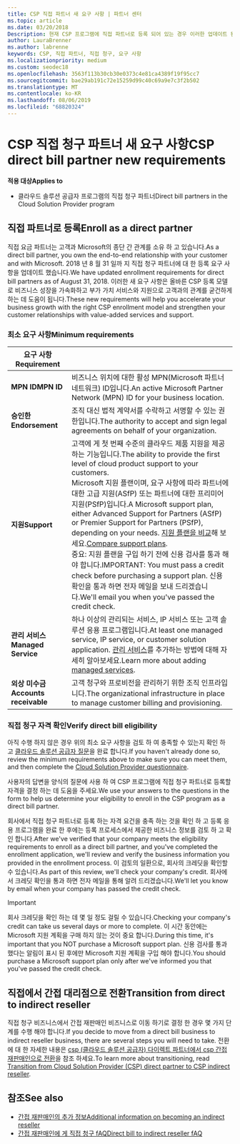 ```yaml
---
title: CSP 직접 파트너 새 요구 사항 | 파트너 센터
ms.topic: article
ms.date: 03/20/2018
Description: 현재 CSP 프로그램에 직접 파트너로 등록 되어 있는 경우 이러한 업데이트 된 지원 및 서비스 요구 사항을 충족 하도록 준비 해야 합니다.
author: LauraBrenner
ms.author: labrenne
keywords: CSP, 직접 파트너, 직접 청구, 요구 사항
ms.localizationpriority: medium
ms.custom: seodec18
ms.openlocfilehash: 3563f113b30cb30e0373c4e81ca4389f19f95cc7
ms.sourcegitcommit: bae29ab191c72e15259d99c40c69a9e7c3f2b502
ms.translationtype: MT
ms.contentlocale: ko-KR
ms.lasthandoff: 08/06/2019
ms.locfileid: "68820324"
---
```

# <a name="csp-direct-bill-partner-new-requirements"></a><span data-ttu-id="f5617-104">CSP 직접 청구 파트너 새 요구 사항</span><span class="sxs-lookup"><span data-stu-id="f5617-104">CSP direct bill partner new requirements</span></span>

<span data-ttu-id="f5617-105">**적용 대상**</span><span class="sxs-lookup"><span data-stu-id="f5617-105">**Applies to**</span></span>

- <span data-ttu-id="f5617-106">클라우드 솔루션 공급자 프로그램의 직접 청구 파트너</span><span class="sxs-lookup"><span data-stu-id="f5617-106">Direct bill partners in the Cloud Solution Provider program</span></span>

## <a name="enroll-as-a-direct-partner"></a><span data-ttu-id="f5617-107">직접 파트너로 등록</span><span class="sxs-lookup"><span data-stu-id="f5617-107">Enroll as a direct partner</span></span>

<span data-ttu-id="f5617-108">직접 요금 파트너는 고객과 Microsoft의 종단 간 관계를 소유 하 고 있습니다.</span><span class="sxs-lookup"><span data-stu-id="f5617-108">As a direct bill partner, you own the end-to-end relationship with your customer and with Microsoft.</span></span> <span data-ttu-id="f5617-109">2018 년 8 월 31 일까 지 직접 청구 파트너에 대 한 등록 요구 사항을 업데이트 했습니다.</span><span class="sxs-lookup"><span data-stu-id="f5617-109">We have updated enrollment requirements for direct bill partners as of August 31, 2018.</span></span> <span data-ttu-id="f5617-110">이러한 새 요구 사항은 올바른 CSP 등록 모델로 비즈니스 성장을 가속화하고 부가 가치 서비스와 지원으로 고객과의 관계를 굳건하게 하는 데 도움이 됩니다.</span><span class="sxs-lookup"><span data-stu-id="f5617-110">These new requirements will help you accelerate your business growth with the right CSP enrollment model and strengthen your customer relationships with value-added services and support.</span></span>

### <a name="minimum-requirements"></a><span data-ttu-id="f5617-111">최소 요구 사항</span><span class="sxs-lookup"><span data-stu-id="f5617-111">Minimum requirements</span></span>

|<span data-ttu-id="f5617-112">**요구 사항**</span><span class="sxs-lookup"><span data-stu-id="f5617-112">**Requirement**</span></span>|                             |
|--------------------------------|--------------------------------------------------------------|
|<span data-ttu-id="f5617-113">**MPN ID**</span><span class="sxs-lookup"><span data-stu-id="f5617-113">**MPN ID**</span></span>   |<span data-ttu-id="f5617-114">비즈니스 위치에 대한 활성 MPN(Microsoft 파트너 네트워크) ID입니다.</span><span class="sxs-lookup"><span data-stu-id="f5617-114">An active Microsoft Partner Network (MPN) ID for your business location.</span></span>    |
|<span data-ttu-id="f5617-115">**승인한**</span><span class="sxs-lookup"><span data-stu-id="f5617-115">**Endorsement**</span></span>   |<span data-ttu-id="f5617-116">조직 대신 법적 계약서를 수락하고 서명할 수 있는 권한입니다.</span><span class="sxs-lookup"><span data-stu-id="f5617-116">The authority to accept and sign legal agreements on behalf of your organization.</span></span>|
|<span data-ttu-id="f5617-117">**지원**</span><span class="sxs-lookup"><span data-stu-id="f5617-117">**Support**</span></span>   |<span data-ttu-id="f5617-118">고객에 게 첫 번째 수준의 클라우드 제품 지원을 제공 하는 기능입니다.</span><span class="sxs-lookup"><span data-stu-id="f5617-118">The ability to provide the first level of cloud product support to your customers.</span></span> <br><span data-ttu-id="f5617-119">Microsoft 지원 플랜이며, 요구 사항에 따라 파트너에 대한 고급 지원(ASfP) 또는 파트너에 대한 프리미어 지원(PSfP)입니다.</span><span class="sxs-lookup"><span data-stu-id="f5617-119">A Microsoft support plan, either Advanced Support for Partners (ASfP) or Premier Support for Partners (PSfP), depending on your needs.</span></span> <span data-ttu-id="f5617-120">[지원 플랜을 비교](https://partner.microsoft.com/support/partnersupport)해 보세요.</span><span class="sxs-lookup"><span data-stu-id="f5617-120">[Compare support plans](https://partner.microsoft.com/support/partnersupport).</span></span><br> <span data-ttu-id="f5617-121">중요: 지원 플랜을 구입 하기 전에 신용 검사를 통과 해야 합니다.</span><span class="sxs-lookup"><span data-stu-id="f5617-121">IMPORTANT: You must pass a credit check before purchasing a support plan.</span></span> <span data-ttu-id="f5617-122">신용 확인을 통과 하면 전자 메일을 보내 드리겠습니다.</span><span class="sxs-lookup"><span data-stu-id="f5617-122">We'll email you when you've passed the credit check.</span></span> |
|<span data-ttu-id="f5617-123">**관리 서비스**</span><span class="sxs-lookup"><span data-stu-id="f5617-123">**Managed Service**</span></span>   |<span data-ttu-id="f5617-124">하나 이상의 관리되는 서비스, IP 서비스 또는 고객 솔루션 응용 프로그램입니다.</span><span class="sxs-lookup"><span data-stu-id="f5617-124">At least one managed service, IP service, or customer solution application.</span></span> <span data-ttu-id="f5617-125">[관리 서비스](https://partner.microsoft.com/business-opportunities/managed-services-provider)를 추가하는 방법에 대해 자세히 알아보세요.</span><span class="sxs-lookup"><span data-stu-id="f5617-125">Learn more about adding [managed services](https://partner.microsoft.com/business-opportunities/managed-services-provider).</span></span>|
|<span data-ttu-id="f5617-126">**외상 미수금**</span><span class="sxs-lookup"><span data-stu-id="f5617-126">**Accounts receivable**</span></span> |<span data-ttu-id="f5617-127">고객 청구와 프로비전을 관리하기 위한 조직 인프라입니다.</span><span class="sxs-lookup"><span data-stu-id="f5617-127">The organizational infrastructure in place to manage customer billing and provisioning.</span></span>

### <a name="verify-direct-bill-eligibility"></a><span data-ttu-id="f5617-128">직접 청구 자격 확인</span><span class="sxs-lookup"><span data-stu-id="f5617-128">Verify direct bill eligibility</span></span>

<span data-ttu-id="f5617-129">아직 수행 하지 않은 경우 위의 최소 요구 사항을 검토 하 여 충족할 수 있는지 확인 하 고 [클라우드 솔루션 공급자 질문](https://partner.microsoft.com/cloud-solution-provider/assessment)을 완료 합니다.</span><span class="sxs-lookup"><span data-stu-id="f5617-129">If you haven't already done so, review the minimum requirements above to make sure you can meet them, and then complete the [Cloud Solution Provider questionnaire](https://partner.microsoft.com/cloud-solution-provider/assessment).</span></span>

<span data-ttu-id="f5617-130">사용자의 답변을 양식의 질문에 사용 하 여 CSP 프로그램에 직접 청구 파트너로 등록할 자격을 결정 하는 데 도움을 주세요.</span><span class="sxs-lookup"><span data-stu-id="f5617-130">We use your answers to the questions in the form to help us determine your eligibility to enroll in the CSP program as a direct bill partner.</span></span>

<span data-ttu-id="f5617-131">회사에서 직접 청구 파트너로 등록 하는 자격 요건을 충족 하는 것을 확인 하 고 등록 응용 프로그램을 완료 한 후에는 등록 프로세스에서 제공한 비즈니스 정보를 검토 하 고 확인 합니다.</span><span class="sxs-lookup"><span data-stu-id="f5617-131">After we've verified that your company meets the eligibility requirements to enroll as a direct bill partner, and you've completed the enrollment application, we'll review and verify the business information you provided in the enrollment process.</span></span> <span data-ttu-id="f5617-132">이 검토의 일환으로, 회사의 크레딧을 확인할 수 있습니다.</span><span class="sxs-lookup"><span data-stu-id="f5617-132">As part of this review, we'll check your company's credit.</span></span> <span data-ttu-id="f5617-133">회사에서 크레딧 확인을 통과 하면 전자 메일을 통해 알려 드리겠습니다.</span><span class="sxs-lookup"><span data-stu-id="f5617-133">We'll let you know by email when your company has passed the credit check.</span></span>

>[!IMPORTANT]
><span data-ttu-id="f5617-134">회사 크레딧을 확인 하는 데 몇 일 정도 걸릴 수 있습니다.</span><span class="sxs-lookup"><span data-stu-id="f5617-134">Checking your company's credit can take us several days or more to complete.</span></span> <span data-ttu-id="f5617-135">이 시간 동안에는 Microsoft 지원 계획을 구매 하지 않는 것이 중요 합니다.</span><span class="sxs-lookup"><span data-stu-id="f5617-135">During this time, it's important that you NOT purchase a Microsoft support plan.</span></span> <span data-ttu-id="f5617-136">신용 검사를 통과 했다는 알림이 표시 된 후에만 Microsoft 지원 계획을 구입 해야 합니다.</span><span class="sxs-lookup"><span data-stu-id="f5617-136">You should purchase a Microsoft support plan only after we've informed you that you've passed the credit check.</span></span>

## <a name="transition-from-direct-to-indirect-reseller"></a><span data-ttu-id="f5617-137">직접에서 간접 대리점으로 전환</span><span class="sxs-lookup"><span data-stu-id="f5617-137">Transition from direct to indirect reseller</span></span>

<span data-ttu-id="f5617-138">직접 청구 비즈니스에서 간접 재판매인 비즈니스로 이동 하기로 결정 한 경우 몇 가지 단계를 수행 해야 합니다.</span><span class="sxs-lookup"><span data-stu-id="f5617-138">If you decide to move from a direct bill business to indirect reseller business, there are several steps you will need to take.</span></span> <span data-ttu-id="f5617-139">전환에 대 한 자세한 내용은 [csp (클라우드 솔루션 공급자) 다이렉트 파트너에서 csp 간접 재판매인으로 전환](transition-direct-to-indirect.md)을 참조 하세요.</span><span class="sxs-lookup"><span data-stu-id="f5617-139">To learn more about transitioning, read [Transition from Cloud Solution Provider (CSP) direct partner to CSP indirect reseller](transition-direct-to-indirect.md).</span></span> 

## <a name="see-also"></a><span data-ttu-id="f5617-140">참조</span><span class="sxs-lookup"><span data-stu-id="f5617-140">See also</span></span>

- [<span data-ttu-id="f5617-141">간접 재판매인의 추가 정보</span><span class="sxs-lookup"><span data-stu-id="f5617-141">Additional information on becoming an indirect reseller</span></span>](https://assetsprod.microsoft.com/csp-directbill-to-indirect-transition.pdf)
- [<span data-ttu-id="f5617-142">간접 재판매인에 게 직접 청구 fAQ</span><span class="sxs-lookup"><span data-stu-id="f5617-142">Direct bill to indirect reseller fAQ</span></span>](https://assetsprod.microsoft.com/mpn/direct-bill-partner-faq.pdf)
